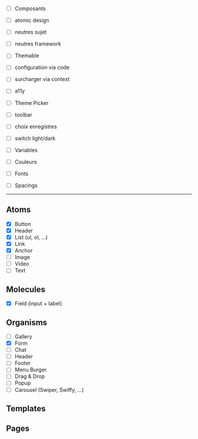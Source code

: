 - [ ] Composants

- [ ] atomic design
- [ ] neutres sujet
- [ ] neutres framework

- [ ] Themable

- [ ] configuration via code
- [ ] surcharger via context
- [ ] a11y

- [ ] Theme Picker

- [ ] toolbar
- [ ] choix enregistres
- [ ] switch light/dark

- [ ] Variables

- [ ] Couleurs
- [ ] Fonts
- [ ] Spacings

---

## Atoms

- [x] Button
- [x] Header
- [x] List (ul, ol, ...)
- [x] Link
- [x] Anchor
- [ ] Image
- [ ] Video
- [ ] Text

## Molecules

- [x] Field (input + label)

## Organisms

- [ ] Gallery
- [x] Form
- [ ] Chat
- [ ] Header
- [ ] Footer
- [ ] Menu Burger
- [ ] Drag & Drop
- [ ] Popup
- [ ] Carousel (Swiper, Swiffy, ...)

## Templates

## Pages
